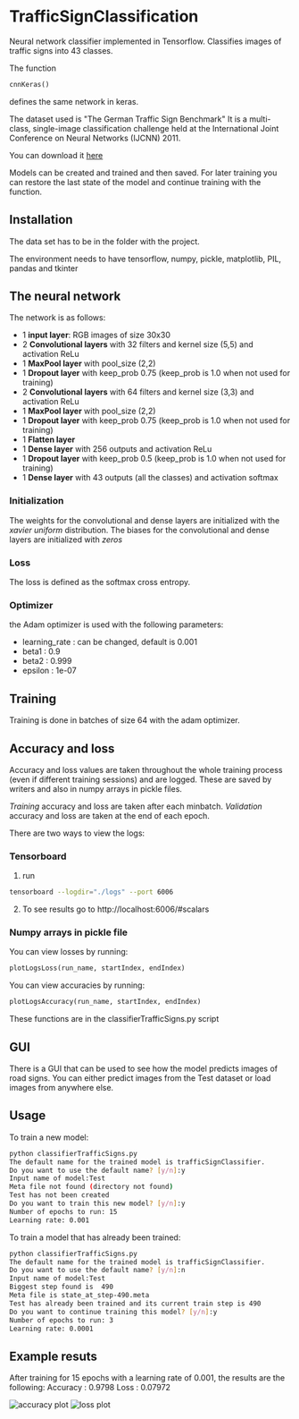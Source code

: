 # TrafficSignClassification
Neural network classifier implemented in Tensorflow. Classifies images of traffic signs into 43 classes. 

The function 
```python
cnnKeras()
```
defines the same network in keras.

The dataset used is "The German Traffic Sign Benchmark"
It is a multi-class, single-image classification challenge held at the International Joint Conference on Neural Networks (IJCNN) 2011.

You can download it [here](https://www.kaggle.com/meowmeowmeowmeowmeow/gtsrb-german-traffic-sign)

Models can be created and trained and then saved.
For later training you can restore the last state of the model and continue training with the function.

## Installation
The data set has to be in the folder with the project.

The environment needs to have tensorflow, numpy, pickle, matplotlib, PIL, pandas and tkinter

## The neural network
The network is as follows:
- 1 **input layer**: RGB images of size 30x30
- 2 **Convolutional layers** with 32 filters and kernel size (5,5) and activation ReLu
- 1 **MaxPool layer** with pool_size (2,2)
- 1 **Dropout layer** with keep_prob 0.75 (keep_prob is 1.0 when not used for training)
- 2 **Convolutional layers** with 64 filters and kernel size (3,3) and activation ReLu
- 1 **MaxPool layer** with pool_size (2,2)
- 1 **Dropout layer** with keep_prob 0.75 (keep_prob is 1.0 when not used for training)
- 1 **Flatten layer**
- 1 **Dense layer** with 256 outputs and activation ReLu
- 1 **Dropout layer** with keep_prob 0.5 (keep_prob is 1.0 when not used for training)
- 1 **Dense layer** with 43 outputs (all the classes) and activation softmax

### Initialization
The weights for the convolutional and dense layers are initialized with the *xavier uniform* distribution.
The biases for the convolutional and dense layers are initialized with *zeros*

### Loss
The loss is defined as the softmax cross entropy.

### Optimizer
the Adam optimizer is used with the following parameters:
- learning_rate : can be changed, default is 0.001
- beta1 : 0.9
- beta2 : 0.999
- epsilon : 1e-07

## Training
Training is done in batches of size 64 with the adam optimizer.

## Accuracy and loss
Accuracy and loss values are taken throughout the whole training process (even if different training sessions) and are logged.
These are saved by writers and also in numpy arrays in pickle files.

*Training* accuracy and loss are taken after each minbatch.
*Validation* accuracy and loss are taken at the end of each epoch.

There are two ways to view the logs:

### Tensorboard
1. run
```bash
tensorboard --logdir="./logs" --port 6006 
```
2. To see results go to http://localhost:6006/#scalars

### Numpy arrays in pickle file
You can view losses by running:
```python
plotLogsLoss(run_name, startIndex, endIndex)
```

You can view accuracies by running:
```python
plotLogsAccuracy(run_name, startIndex, endIndex)
```

These functions are in the classifierTrafficSigns.py script

## GUI
There is a GUI that can be used to see how the model predicts images of road signs.
You can either predict images from the Test dataset or load images from anywhere else.

## Usage
 To train a new model:
```bash
python classifierTrafficSigns.py
The default name for the trained model is trafficSignClassifier.
Do you want to use the default name? [y/n]:y
Input name of model:Test
Meta file not found (directory not found)
Test has not been created
Do you want to train this new model? [y/n]:y
Number of epochs to run: 15
Learning rate: 0.001 
```

To train a model that has already been trained:
```bash
python classifierTrafficSigns.py
The default name for the trained model is trafficSignClassifier.
Do you want to use the default name? [y/n]:n
Input name of model:Test
Biggest step found is  490
Meta file is state_at_step-490.meta
Test has already been trained and its current train step is 490
Do you want to continue training this model? [y/n]:y
Number of epochs to run: 3
Learning rate: 0.0001
```

## Example resuts
After training for 15 epochs with a learning rate of 0.001, the results are the following:
Accuracy : 0.9798
Loss : 0.07972

![accuracy plot](https://user-images.githubusercontent.com/18367214/75614004-27a87580-5b34-11ea-93b0-7809a101e075.PNG)
![loss plot](https://user-images.githubusercontent.com/18367214/75614015-4575da80-5b34-11ea-86da-a76312404582.PNG)

